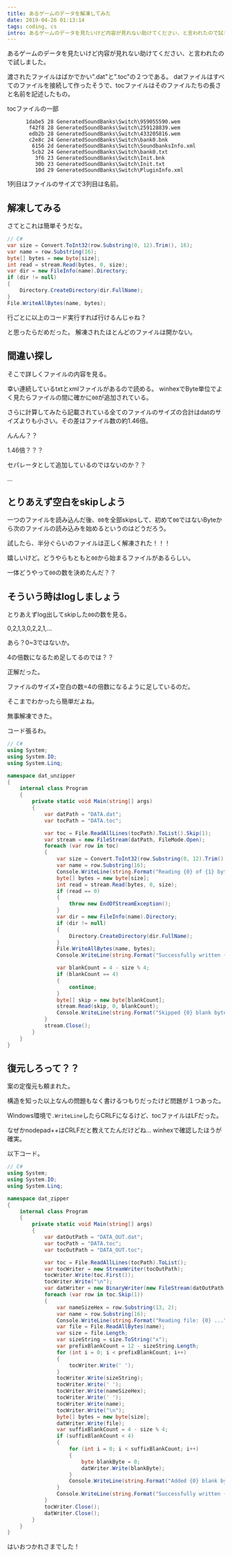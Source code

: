 ```yaml
---
title: あるゲームのデータを解凍してみた
date: 2019-04-26 01:13:14
tags: coding, cs
intro: あるゲームのデータを見たいけど内容が見れない助けてください、と言われたので試しました。
---
```

あるゲームのデータを見たいけど内容が見れない助けてください、と言われたので試しました。

渡されたファイルはばかでかい".dat"と".toc"の２つである。
datファイルはすべてのファイルを接続して作ったそうで、tocファイルはそのファイルたちの長さと名前を記述したもの。

tocファイルの一部
```
      1dabe5 28 GeneratedSoundBanks\Switch\959055590.wem
       f42f8 28 GeneratedSoundBanks\Switch\259128839.wem
       edb2b 28 GeneratedSoundBanks\Switch\433205816.wem
       c2e8c 24 GeneratedSoundBanks\Switch\bank0.bnk
        6156 2d GeneratedSoundBanks\Switch\SoundbanksInfo.xml
        5cb2 24 GeneratedSoundBanks\Switch\bank0.txt
         3f6 23 GeneratedSoundBanks\Switch\Init.bnk
         30b 23 GeneratedSoundBanks\Switch\Init.txt
         10d 29 GeneratedSoundBanks\Switch\PluginInfo.xml
```
1列目はファイルのサイズで3列目は名前。

## 解凍してみる
さてとこれは簡単そうだな。

```csharp
// C#
var size = Convert.ToInt32(row.Substring(0, 12).Trim(), 16);
var name = row.Substring(16);
byte[] bytes = new byte[size];
int read = stream.Read(bytes, 0, size);
var dir = new FileInfo(name).Directory;
if (dir != null)
{
    Directory.CreateDirectory(dir.FullName);
}
File.WriteAllBytes(name, bytes);
```
行ごとに以上のコード実行すれば行けるんじゃね？

と思ったらだめだった。
解凍されたほとんどのファイルは開かない。

## 間違い探し

そこで詳しくファイルの内容を見る。

幸い連続しているtxtとxmlファイルがあるので読める。
winhexでByte単位でよく見たらファイルの間に確かに`00`が追加されている。

さらに計算してみたら記載されている全てのファイルのサイズの合計はdatのサイズよりも小さい。その差はファイル数の約1.46倍。

んんん？？

1.46倍？？？

セパレータとして追加しているのではないのか？？

…

## とりあえず空白をskipしよう

一つのファイルを読み込んだ後、`00`を全部skipsして、初めて`00`ではないByteから次のファイルの読み込みを始めるというのはどうだろう。

試したら、半分ぐらいのファイルは正しく解凍された！！！

嬉しいけど。どうやらもともと`00`から始まるファイルがあるらしい。

一体どうやって`00`の数を決めたんだ？？

## そういう時はlogしましょう

とりあえずlog出してskipした`00`の数を見る。

0,2,1,3,0,2,2,1,...

あら？0~3ではないか。

4の倍数になるため足してるのでは？？

正解だった。

ファイルのサイズ+空白の数=4の倍数になるように足しているのだ。

そこまでわかったら簡単だよね。

無事解凍できた。

コード張るわ。

```csharp
// C#
using System;
using System.IO;
using System.Linq;

namespace dat_unzipper
{
    internal class Program
    {
        private static void Main(string[] args)
        {
            var datPath = "DATA.dat";
            var tocPath = "DATA.toc";

            var toc = File.ReadAllLines(tocPath).ToList().Skip(1);
            var stream = new FileStream(datPath, FileMode.Open);
            foreach (var row in toc)
            {
                var size = Convert.ToInt32(row.Substring(0, 12).Trim(), 16);
                var name = row.Substring(16);
                Console.WriteLine(string.Format("Reading {0} of {1} bytes...", name, size));
                byte[] bytes = new byte[size];
                int read = stream.Read(bytes, 0, size);
                if (read == 0)
                {
                    throw new EndOfStreamException();
                }
                var dir = new FileInfo(name).Directory;
                if (dir != null)
                {
                    Directory.CreateDirectory(dir.FullName);
                }
                File.WriteAllBytes(name, bytes);
                Console.WriteLine(string.Format("Successfully written {0}.", name));

                var blankCount = 4 - size % 4;
                if (blankCount == 4)
                {
                    continue;
                }
                byte[] skip = new byte[blankCount];
                stream.Read(skip, 0, blankCount);
                Console.WriteLine(string.Format("Skipped {0} blank byte for {1} bytes.", blankCount, size));
            }
            stream.Close();
        }
    }
}

```

## 復元しろって？？

案の定復元も頼まれた。

構造を知った以上なんの問題もなく書けるつもりだったけど問題が１つあった。

Windows環境で`.WriteLine`したらCRLFになるけど、tocファイルはLFだった。

なぜかnodepad++はCRLFだと教えてたんだけどね...
winhexで確認したほうが確実。

以下コード。

```csharp
// C#
using System;
using System.IO;
using System.Linq;

namespace dat_zipper
{
    internal class Program
    {
        private static void Main(string[] args)
        {
            var datOutPath = "DATA_OUT.dat";
            var tocPath = "DATA.toc";
            var tocOutPath = "DATA_OUT.toc";

            var toc = File.ReadAllLines(tocPath).ToList();
            var tocWriter = new StreamWriter(tocOutPath);
            tocWriter.Write(toc.First());
            tocWriter.Write("\n");
            var datWriter = new BinaryWriter(new FileStream(datOutPath, FileMode.Create));
            foreach (var row in toc.Skip(1))
            {
                var nameSizeHex = row.Substring(13, 2);
                var name = row.Substring(16);
                Console.WriteLine(string.Format("Reading file: {0} ...", name));
                var file = File.ReadAllBytes(name);
                var size = file.Length;
                var sizeString = size.ToString("x");
                var prefixBlankCount = 12 - sizeString.Length;
                for (int i = 0; i < prefixBlankCount; i++)
                {
                    tocWriter.Write(' ');
                }
                tocWriter.Write(sizeString);
                tocWriter.Write(' ');
                tocWriter.Write(nameSizeHex);
                tocWriter.Write(' ');
                tocWriter.Write(name);
                tocWriter.Write("\n");
                byte[] bytes = new byte[size];
                datWriter.Write(file);
                var suffixBlankCount = 4 - size % 4;
                if (suffixBlankCount < 4)
                {
                    for (int i = 0; i < suffixBlankCount; i++)
                    {
                        byte blankByte = 0;
                        datWriter.Write(blankByte);
                    }
                    Console.WriteLine(string.Format("Added {0} blank byte for {1} bytes.", suffixBlankCount, size));
                }
                Console.WriteLine(string.Format("Successfully written {0}.", name));
            }
            tocWriter.Close();
            datWriter.Close();
        }
    }
}
```

はいおつかれさまでした！